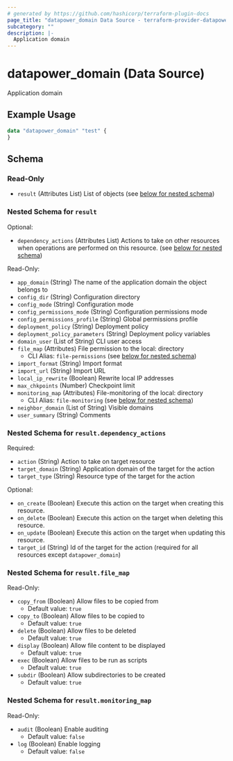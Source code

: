 ```yaml
---
# generated by https://github.com/hashicorp/terraform-plugin-docs
page_title: "datapower_domain Data Source - terraform-provider-datapower"
subcategory: ""
description: |-
  Application domain
---
```


# datapower_domain (Data Source)

Application domain

## Example Usage

```terraform
data "datapower_domain" "test" {
}
```

<!-- schema generated by tfplugindocs -->
## Schema

### Read-Only

- `result` (Attributes List) List of objects (see [below for nested schema](#nestedatt--result))

<a id="nestedatt--result"></a>
### Nested Schema for `result`

Optional:

- `dependency_actions` (Attributes List) Actions to take on other resources when operations are performed on this resource. (see [below for nested schema](#nestedatt--result--dependency_actions))

Read-Only:

- `app_domain` (String) The name of the application domain the object belongs to
- `config_dir` (String) Configuration directory
- `config_mode` (String) Configuration mode
- `config_permissions_mode` (String) Configuration permissions mode
- `config_permissions_profile` (String) Global permissions profile
- `deployment_policy` (String) Deployment policy
- `deployment_policy_parameters` (String) Deployment policy variables
- `domain_user` (List of String) CLI user access
- `file_map` (Attributes) File permission to the local: directory
  - CLI Alias: `file-permissions` (see [below for nested schema](#nestedatt--result--file_map))
- `import_format` (String) Import format
- `import_url` (String) Import URL
- `local_ip_rewrite` (Boolean) Rewrite local IP addresses
- `max_chkpoints` (Number) Checkpoint limit
- `monitoring_map` (Attributes) File-monitoring of the local: directory
  - CLI Alias: `file-monitoring` (see [below for nested schema](#nestedatt--result--monitoring_map))
- `neighbor_domain` (List of String) Visible domains
- `user_summary` (String) Comments

<a id="nestedatt--result--dependency_actions"></a>
### Nested Schema for `result.dependency_actions`

Required:

- `action` (String) Action to take on target resource
- `target_domain` (String) Application domain of the target for the action
- `target_type` (String) Resource type of the target for the action

Optional:

- `on_create` (Boolean) Execute this action on the target when creating this resource.
- `on_delete` (Boolean) Execute this action on the target when deleting this resource.
- `on_update` (Boolean) Execute this action on the target when updating this resource.
- `target_id` (String) Id of the target for the action (required for all resources except `datapower_domain`)


<a id="nestedatt--result--file_map"></a>
### Nested Schema for `result.file_map`

Read-Only:

- `copy_from` (Boolean) Allow files to be copied from
  - Default value: `true`
- `copy_to` (Boolean) Allow files to be copied to
  - Default value: `true`
- `delete` (Boolean) Allow files to be deleted
  - Default value: `true`
- `display` (Boolean) Allow file content to be displayed
  - Default value: `true`
- `exec` (Boolean) Allow files to be run as scripts
  - Default value: `true`
- `subdir` (Boolean) Allow subdirectories to be created
  - Default value: `true`


<a id="nestedatt--result--monitoring_map"></a>
### Nested Schema for `result.monitoring_map`

Read-Only:

- `audit` (Boolean) Enable auditing
  - Default value: `false`
- `log` (Boolean) Enable logging
  - Default value: `false`
